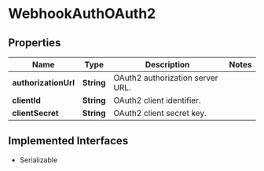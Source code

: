 

# WebhookAuthOAuth2


## Properties

| Name | Type | Description | Notes |
|------------ | ------------- | ------------- | -------------|
|**authorizationUrl** | **String** | OAuth2 authorization server URL. |  |
|**clientId** | **String** | OAuth2 client identifier. |  |
|**clientSecret** | **String** | OAuth2 client secret key. |  |


## Implemented Interfaces

* Serializable


